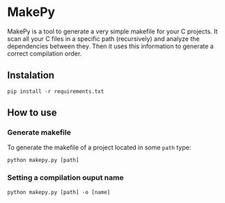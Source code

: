 # MakePy

MakePy is a tool to generate a very simple makefile for your C projects. It scan all your C files in a specific path (recursively) and analyze the dependencies between they. Then it uses this information to generate a correct compilation order.

## Instalation

```shell
pip install -r requirements.txt
```

## How to use

### Generate makefile

To generate the makefile of a project located in some `path` type:

```shell
python makepy.py [path]
```

### Setting a compilation ouput name

```shell
python makepy.py [path] -o [name]
```
